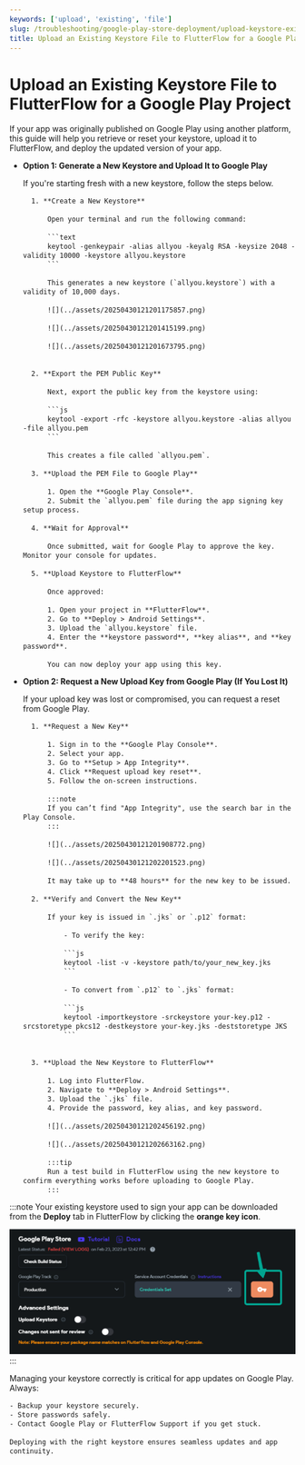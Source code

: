 ```yaml
---
keywords: ['upload', 'existing', 'file']
slug: /troubleshooting/google-play-store-deployment/upload-keystore-existing-google-play-flutterflow
title: Upload an Existing Keystore File to FlutterFlow for a Google Play Project
---
```


# Upload an Existing Keystore File to FlutterFlow for a Google Play Project

If your app was originally published on Google Play using another platform, this guide will help you retrieve or reset your keystore, upload it to FlutterFlow, and deploy the updated version of your app.

- **Option 1: Generate a New Keystore and Upload It to Google Play**

    If you're starting fresh with a new keystore, follow the steps below.

        1. **Create a New Keystore**

            Open your terminal and run the following command:

            ```text
            keytool -genkeypair -alias allyou -keyalg RSA -keysize 2048 -validity 10000 -keystore allyou.keystore
            ```

            This generates a new keystore (`allyou.keystore`) with a validity of 10,000 days.

            ![](../assets/20250430121201175857.png)

            ![](../assets/20250430121201415199.png)

            ![](../assets/20250430121201673795.png)


        2. **Export the PEM Public Key**

            Next, export the public key from the keystore using:

            ```js
            keytool -export -rfc -keystore allyou.keystore -alias allyou -file allyou.pem
            ```

            This creates a file called `allyou.pem`.

        3. **Upload the PEM File to Google Play**

            1. Open the **Google Play Console**.
            2. Submit the `allyou.pem` file during the app signing key setup process.

        4. **Wait for Approval**

            Once submitted, wait for Google Play to approve the key. Monitor your console for updates.

        5. **Upload Keystore to FlutterFlow**

            Once approved:

            1. Open your project in **FlutterFlow**.
            2. Go to **Deploy > Android Settings**.
            3. Upload the `allyou.keystore` file.
            4. Enter the **keystore password**, **key alias**, and **key password**.

            You can now deploy your app using this key.

- **Option 2: Request a New Upload Key from Google Play (If You Lost It)**

    If your upload key was lost or compromised, you can request a reset from Google Play.

        1. **Request a New Key**

            1. Sign in to the **Google Play Console**.
            2. Select your app.
            3. Go to **Setup > App Integrity**.
            4. Click **Request upload key reset**.
            5. Follow the on-screen instructions.

            :::note
            If you can’t find "App Integrity", use the search bar in the Play Console.
            :::

            ![](../assets/20250430121201908772.png)

            ![](../assets/20250430121202201523.png)

            It may take up to **48 hours** for the new key to be issued.

        2. **Verify and Convert the New Key**

            If your key is issued in `.jks` or `.p12` format:

                - To verify the key:

                ```js
                keytool -list -v -keystore path/to/your_new_key.jks
                ```

                - To convert from `.p12` to `.jks` format:

                ```js
                keytool -importkeystore -srckeystore your-key.p12 -srcstoretype pkcs12 -destkeystore your-key.jks -deststoretype JKS
                ```


        3. **Upload the New Keystore to FlutterFlow**

            1. Log into FlutterFlow.
            2. Navigate to **Deploy > Android Settings**.
            3. Upload the `.jks` file.
            4. Provide the password, key alias, and key password.

            ![](../assets/20250430121202456192.png)

            ![](../assets/20250430121202663162.png)

            :::tip
            Run a test build in FlutterFlow using the new keystore to confirm everything works before uploading to Google Play.
            :::

:::note
Your existing keystore used to sign your app can be downloaded from the **Deploy** tab in FlutterFlow by clicking the **orange key icon**.

![](../assets/20250430121202861692.png)
:::

Managing your keystore correctly is critical for app updates on Google Play. Always:

    - Backup your keystore securely.
    - Store passwords safely.
    - Contact Google Play or FlutterFlow Support if you get stuck.

    Deploying with the right keystore ensures seamless updates and app continuity.
